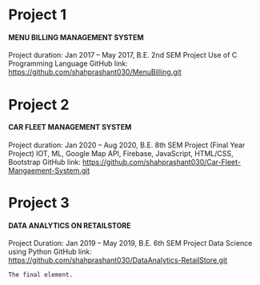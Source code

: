 # Project 1

#### MENU BILLING MANAGEMENT SYSTEM
Project duration: Jan 2017 – May 2017, B.E. 2nd SEM Project
Use of C Programming Language
GitHub link: https://github.com/shahprashant030/MenuBilling.git

# Project 2

#### CAR FLEET MANAGEMENT SYSTEM
Project duration: Jan 2020 – Aug 2020, B.E. 8th SEM Project (Final Year Project)
IOT, ML, Google Map API, Firebase, JavaScript, HTML/CSS, Bootstrap
GitHub link: https://github.com/shahprashant030/Car-Fleet-Mangaement-System.git

# Project 3

#### DATA ANALYTICS ON RETAILSTORE
Project Duration: Jan 2019 – May 2019, B.E. 6th SEM Project
Data Science using Python
GitHub link: https://github.com/shahprashant030/DataAnalytics-RetailStore.git





```
The final element.
```
